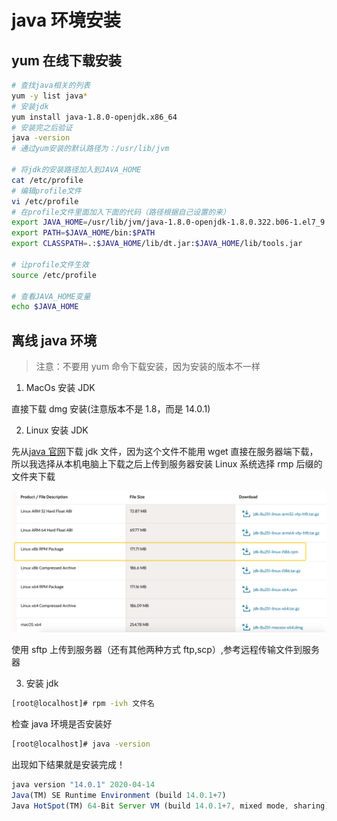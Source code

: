 # java 环境安装

## yum 在线下载安装

```bash
# 查找java相关的列表
yum -y list java*
# 安装jdk
yum install java-1.8.0-openjdk.x86_64
# 安装完之后验证
java -version
# 通过yum安装的默认路径为：/usr/lib/jvm

# 将jdk的安装路径加入到JAVA_HOME
cat /etc/profile
# 编辑profile文件
vi /etc/profile
# 在profile文件里面加入下面的代码（路径根据自己设置的来）
export JAVA_HOME=/usr/lib/jvm/java-1.8.0-openjdk-1.8.0.322.b06-1.el7_9.x86_64/jre/bin/java
export PATH=$JAVA_HOME/bin:$PATH
export CLASSPATH=.:$JAVA_HOME/lib/dt.jar:$JAVA_HOME/lib/tools.jar

# 让profile文件生效
source /etc/profile

# 查看JAVA_HOME变量
echo $JAVA_HOME
```

## 离线 java 环境

> 注意：不要用 yum 命令下载安装，因为安装的版本不一样

1.  MacOs 安装 JDK

直接下载 dmg 安装(注意版本不是 1.8，而是 14.0.1)

2. Linux 安装 JDK

先从[java 官网](https://www.oracle.com/java/technologies/javase/javase-jdk8-downloads.html)下载 jdk 文件，因为这个文件不能用 wget 直接在服务器端下载，所以我选择从本机电脑上下载之后上传到服务器安装
Linux 系统选择 rmp 后缀的文件夹下载

<!-- ![jdk下载](/engineering/java_download.png) -->
<img src='../../assets/engineering/java_download.png'>

使用 sftp 上传到服务器（还有其他两种方式 ftp,scp）,参考<router-link to='/myblog/node/loginserver'>远程传输文件到服务器</router-link>

3. 安装 jdk

```bash
[root@localhost]# rpm -ivh 文件名
```

检查 java 环境是否安装好

```bash
[root@localhost]# java -version
```

出现如下结果就是安装完成！

```javascript
java version "14.0.1" 2020-04-14
Java(TM) SE Runtime Environment (build 14.0.1+7)
Java HotSpot(TM) 64-Bit Server VM (build 14.0.1+7, mixed mode, sharing)
```
